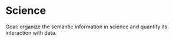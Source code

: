# Science

Goal: organize the semantic information in science and quantify its interaction with data.
